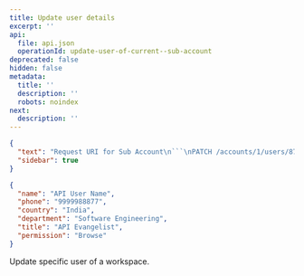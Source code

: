 ```yaml
---
title: Update user details
excerpt: ''
api:
  file: api.json
  operationId: update-user-of-current--sub-account
deprecated: false
hidden: false
metadata:
  title: ''
  description: ''
  robots: noindex
next:
  description: ''
---
```

```json
{
  "text": "Request URI for Sub Account\n```\nPATCH /accounts/1/users/874\n```\nRequest Format",
  "sidebar": true
}
```


```json
{
  "name": "API User Name",
  "phone": "9999988877",
  "country": "India",
  "department": "Software Engineering",
  "title": "API Evangelist",
  "permission": "Browse"
}
```

Update specific user of a workspace.